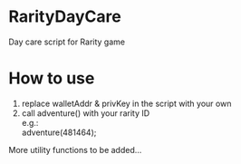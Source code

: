 # RarityDayCare
Day care script for Rarity game

# How to use
1. replace walletAddr & privKey in the script with your own  
2. call adventure() with your rarity ID  
e.g.:  
adventure(481464);

More utility functions to be added...

